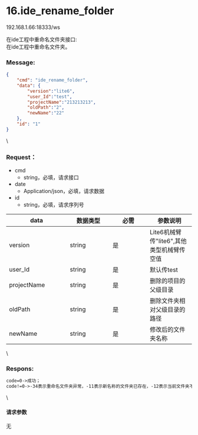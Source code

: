 # 16.ide\_rename\_folder

192.168.1.66:18333/ws

在ide工程中重命名文件夹接口:\
在ide工程中重命名文件夹。

### Message: <a href="#message" id="message"></a>

```json
{
    "cmd": "ide_rename_folder",
    "data": {
        "version":"lite6",
        "user_Id":"test",
        "projectName":"213213213",
        "oldPath":"2",
        "newName":"22"
    },
    "id": "1"
}
```

\


### Request： <a href="#request" id="request"></a>

* cmd
  * string，必填，请求接口
* date
  * Application/json，必填，请求数据
* id
  * string，必填，请求序列号

<table><thead><tr><th width="149">data</th><th width="100">数据类型</th><th width="85">必需</th><th>参数说明</th></tr></thead><tbody><tr><td>version</td><td>string</td><td>是</td><td>Lite6机械臂传"lite6",其他类型机械臂传空值</td></tr><tr><td>user_Id</td><td>string</td><td>是</td><td>默认传test</td></tr><tr><td>projectName</td><td>string</td><td>是</td><td>删除的项目的父级目录</td></tr><tr><td>oldPath</td><td>string</td><td>是</td><td>删除文件夹相对父级目录的路径</td></tr><tr><td>newName</td><td>string</td><td>是</td><td>修改后的文件夹名称</td></tr></tbody></table>

\


### Respons: <a href="#respons" id="respons"></a>

```apache
code=0->成功；
code!=0->-34表示重命名文件夹异常，-11表示新名称的文件夹已存在，-12表示当前文件夹不存在。
```

\


#### 请求参数

无
